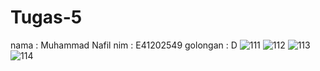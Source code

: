 # Tugas-5
nama : Muhammad Nafil
nim : E41202549
golongan : D
![111](https://user-images.githubusercontent.com/80669866/137175205-5d9aab23-af44-4ddd-97f5-0a2d61e445c1.JPG)
![112](https://user-images.githubusercontent.com/80669866/137175215-fe4213d0-43cb-436e-b501-a37f545170cf.JPG)
![113](https://user-images.githubusercontent.com/80669866/137175231-b783751a-7fc3-454c-a76e-afa1c719beec.JPG)
![114](https://user-images.githubusercontent.com/80669866/137175258-26013e53-bf2a-41dc-886c-c294bca4e828.JPG)
